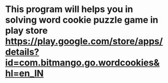 # This program will helps you in solving word cookie puzzle game in play store https://play.google.com/store/apps/details?id=com.bitmango.go.wordcookies&hl=en_IN
